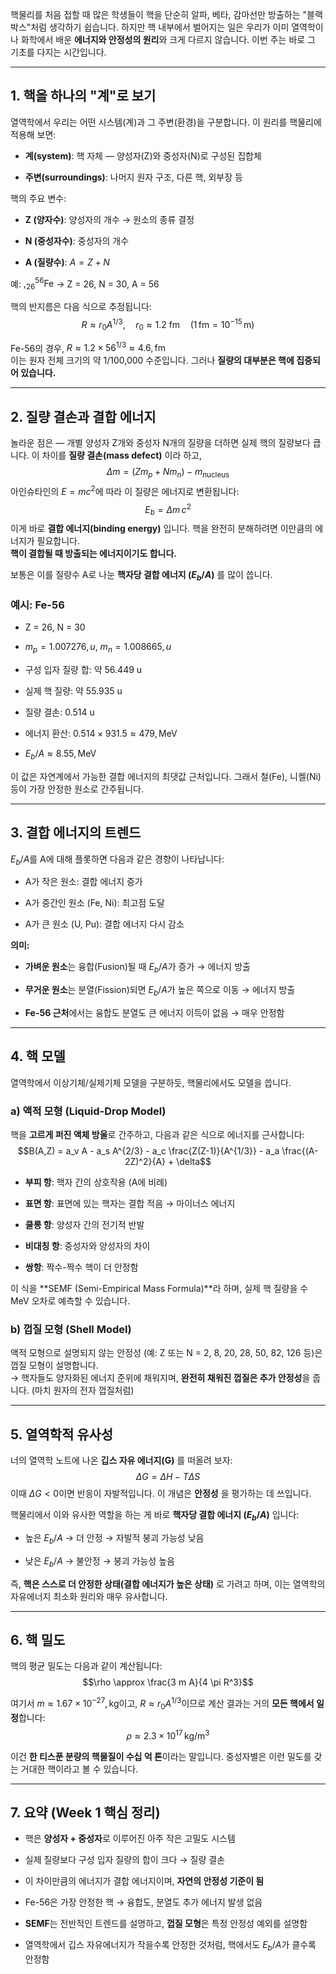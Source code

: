 
핵물리를 처음 접할 때 많은 학생들이 핵을 단순히 알파, 베타, 감마선만 방출하는 "블랙박스"처럼 생각하기 쉽습니다. 하지만 핵 내부에서 벌어지는 일은 우리가 이미 열역학이나 화학에서 배운 **에너지와 안정성의 원리**와 크게 다르지 않습니다. 이번 주는 바로 그 기초를 다지는 시간입니다.

---

## 1. 핵을 하나의 "계"로 보기

열역학에서 우리는 어떤 시스템(계)과 그 주변(환경)을 구분합니다. 이 원리를 핵물리에 적용해 보면:

- **계(system)**: 핵 자체 — 양성자(Z)와 중성자(N)로 구성된 집합체
    
- **주변(surroundings)**: 나머지 원자 구조, 다른 핵, 외부장 등
    

핵의 주요 변수:

- **Z (양자수)**: 양성자의 개수 → 원소의 종류 결정
    
- **N (중성자수)**: 중성자의 개수
    
- **A (질량수)**: $A = Z + N$
    

예: $,^{56}_{26}\text{Fe}$ → Z = 26, N = 30, A = 56

핵의 반지름은 다음 식으로 추정됩니다:
$$
R \approx r_0 A^{1/3}, \quad r_0 \approx 1.2 \ \text{fm} \quad (1\,\text{fm} = 10^{-15}\,\text{m})
$$


Fe-56의 경우, $R \approx 1.2 \times 56^{1/3} \approx 4.6,\text{fm}$  
이는 원자 전체 크기의 약 1/100,000 수준입니다. 그러나 **질량의 대부분은 핵에 집중되어 있습니다.**

---

## 2. 질량 결손과 결합 에너지

놀라운 점은 — 개별 양성자 Z개와 중성자 N개의 질량을 더하면 실제 핵의 질량보다 큽니다. 이 차이를 **질량 결손(mass defect)** 이라 하고,
$$
\Delta m = (Z m_p + N m_n) - m_\text{nucleus}
$$
아인슈타인의 $E = mc^2$에 따라 이 질량은 에너지로 변환됩니다:
$$
E_b = \Delta m \, c^2
$$
이게 바로 **결합 에너지(binding energy)** 입니다. 핵을 완전히 분해하려면 이만큼의 에너지가 필요합니다.  
**핵이 결합될 때 방출되는 에너지이기도 합니다.**

보통은 이를 질량수 A로 나눈 **핵자당 결합 에너지 ($E_b/A$)** 를 많이 씁니다.

### 예시: Fe-56

- Z = 26, N = 30
    
- $m_p = 1.007276 , u$, $m_n = 1.008665 , u$
    
- 구성 입자 질량 합: 약 56.449 u
    
- 실제 핵 질량: 약 55.935 u
    
- 질량 결손: 0.514 u
    
- 에너지 환산: $0.514 \times 931.5 \approx 479 , \text{MeV}$
    
- $E_b/A \approx 8.55 , \text{MeV}$
    

이 값은 자연계에서 가능한 결합 에너지의 최댓값 근처입니다. 그래서 철(Fe), 니켈(Ni) 등이 가장 안정한 원소로 간주됩니다.

---

## 3. 결합 에너지의 트렌드

$E_b/A$를 A에 대해 플롯하면 다음과 같은 경향이 나타납니다:

- A가 작은 원소: 결합 에너지 증가
    
- A가 중간인 원소 (Fe, Ni): 최고점 도달
    
- A가 큰 원소 (U, Pu): 결합 에너지 다시 감소
    

**의미:**

- **가벼운 원소**는 융합(Fusion)될 때 $E_b/A$가 증가 → 에너지 방출
    
- **무거운 원소**는 분열(Fission)되면 $E_b/A$가 높은 쪽으로 이동 → 에너지 방출
    
- **Fe-56 근처**에서는 융합도 분열도 큰 에너지 이득이 없음 → 매우 안정함
    

---

## 4. 핵 모델

열역학에서 이상기체/실제기체 모델을 구분하듯, 핵물리에서도 모델을 씁니다.

### a) 액적 모형 (Liquid-Drop Model)

핵을 **고르게 퍼진 액체 방울**로 간주하고, 다음과 같은 식으로 에너지를 근사합니다:
$$B(A,Z) = a_v A - a_s A^{2/3} - a_c \frac{Z(Z-1)}{A^{1/3}} - a_a \frac{(A-2Z)^2}{A} + \delta$$

- **부피 항**: 핵자 간의 상호작용 (A에 비례)
    
- **표면 항**: 표면에 있는 핵자는 결합 적음 → 마이너스 에너지
    
- **쿨롱 항**: 양성자 간의 전기적 반발
    
- **비대칭 항**: 중성자와 양성자의 차이
    
- **쌍항**: 짝수-짝수 핵이 더 안정함
    

이 식을 **SEMF (Semi-Empirical Mass Formula)**라 하며, 실제 핵 질량을 수 MeV 오차로 예측할 수 있습니다.

### b) 껍질 모형 (Shell Model)

액적 모형으로 설명되지 않는 안정성 (예: Z 또는 N = 2, 8, 20, 28, 50, 82, 126 등)은 껍질 모형이 설명합니다.  
→ 핵자들도 양자화된 에너지 준위에 채워지며, **완전히 채워진 껍질은 추가 안정성**을 줍니다. (마치 원자의 전자 껍질처럼)

---

## 5. 열역학적 유사성

너의 열역학 노트에 나온 **깁스 자유 에너지(G)** 를 떠올려 보자:
$$
\Delta G = \Delta H - T \Delta S
$$
이때 $\Delta G < 0$이면 반응이 자발적입니다. 이 개념은 **안정성** 을 평가하는 데 쓰입니다.

핵물리에서 이와 유사한 역할을 하는 게 바로 **핵자당 결합 에너지 ($E_b/A$)** 입니다:

- 높은 $E_b/A$ → 더 안정 → 자발적 붕괴 가능성 낮음
    
- 낮은 $E_b/A$ → 불안정 → 붕괴 가능성 높음
    

즉, **핵은 스스로 더 안정한 상태(결합 에너지가 높은 상태)** 로 가려고 하며, 이는 열역학의 자유에너지 최소화 원리와 매우 유사합니다.

---

## 6. 핵 밀도

핵의 평균 밀도는 다음과 같이 계산됩니다:
$$\rho \approx \frac{3 m A}{4 \pi R^3}$$

여기서 $m \approx 1.67 \times 10^{-27} , \text{kg}$이고, $R \approx r_0 A^{1/3}$이므로 계산 결과는 거의 **모든 핵에서 일정**합니다:
$$\rho \approx 2.3 \times 10^{17} \, \text{kg/m}^3$$

이건 **한 티스푼 분량의 핵물질이 수십 억 톤**이라는 말입니다. 중성자별은 이런 밀도를 갖는 거대한 핵이라고 볼 수 있습니다.

---

## 7. 요약 (Week 1 핵심 정리)

- 핵은 **양성자 + 중성자**로 이루어진 아주 작은 고밀도 시스템
    
- 실제 질량보다 구성 입자 질량의 합이 크다 → 질량 결손
    
- 이 차이만큼의 에너지가 결합 에너지이며, **자연의 안정성 기준이 됨**
    
- Fe-56은 가장 안정한 핵 → 융합도, 분열도 추가 에너지 발생 없음
    
- **SEMF**는 전반적인 트렌드를 설명하고, **껍질 모형**은 특정 안정성 예외를 설명함
    
- 열역학에서 깁스 자유에너지가 작을수록 안정한 것처럼, 핵에서도 $E_b/A$가 클수록 안정함
    
